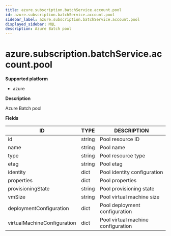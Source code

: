 ```yaml
---
title: azure.subscription.batchService.account.pool
id: azure.subscription.batchService.account.pool
sidebar_label: azure.subscription.batchService.account.pool
displayed_sidebar: MQL
description: Azure Batch pool
---
```


# azure.subscription.batchService.account.pool

**Supported platform**

- azure

**Description**

Azure Batch pool

**Fields**

| ID                          | TYPE   | DESCRIPTION                        |
| --------------------------- | ------ | ---------------------------------- |
| id                          | string | Pool resource ID                   |
| name                        | string | Pool name                          |
| type                        | string | Pool resource type                 |
| etag                        | string | Pool etag                          |
| identity                    | dict   | Pool identity configuration        |
| properties                  | dict   | Pool properties                    |
| provisioningState           | string | Pool provisioning state            |
| vmSize                      | string | Pool virtual machine size          |
| deploymentConfiguration     | dict   | Pool deployment configuration      |
| virtualMachineConfiguration | dict   | Pool virtual machine configuration |
